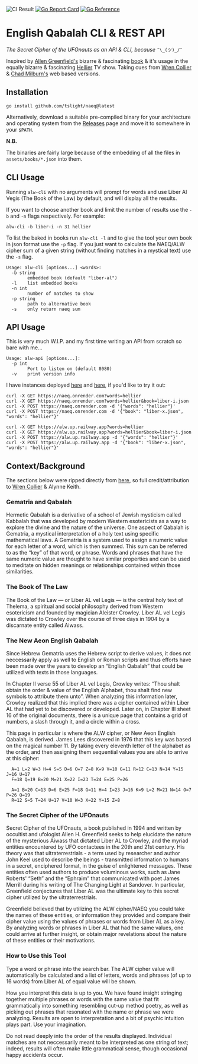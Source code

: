  ![CI Result](https://github.com/tslight/naeq/actions/workflows/build.yml/badge.svg?event=push) [![Go Report Card](https://goreportcard.com/badge/github.com/tslight/naeq)](https://goreportcard.com/report/github.com/tslight/naeq) [![Go Reference](https://pkg.go.dev/badge/github.com/tslight/naeq.svg)](https://pkg.go.dev/github.com/tslight/naeq)
# English Qabalah CLI & REST API

*The Secret Cipher of the UFOnauts as an API & CLI, because* `¯\_(ツ)_/¯`

Inspired by [Allen
Greenfield's](https://en.wikipedia.org/wiki/Allen_H._Greenfield) bizarre &
fascinating
[book](https://www.amazon.co.uk/Complete-SECRET-CIPHER-UfOnauts/dp/171864535X)
& it's usage in the equally bizarre & fascinating
[Hellier](https://www.hellier.tv/) TV show. Taking cues from [Wren
Collier](https://www.naeq.io/) & [Chad Milburn's](http://www.naequery.com/) web
based versions.

## Installation

``` shell
go install github.com/tslight/naeq@latest
```

Alternatively, download a suitable pre-compiled binary for your architecture
and operating system from the
[Releases](https://github.com/tslight/naeq/releases) page and move it to
somewhere in your `$PATH`.

**N.B.**

The binaries are fairly large because of the embedding of all the files in
`assets/books/*.json` into them.

## CLI Usage

Running `alw-cli` with no arguments will prompt for words and use Liber Al
Vegis (The Book of the Law) by default, and will display all the results.

If you want to choose another book and limit the number of results use the `-b`
and `-n` flags respectively. For example:

``` shell
alw-cli -b liber-i -n 31 hellier
```

To list the baked in books run `alw-cli -l` and to give the tool your own book
in json format use the `-p` flag. If you just want to calculate the NAEQ/ALW
cipher sum of a given string (without finding matches in a mystical text) use
the `-s` flag.

``` text
Usage: alw-cli [options...] <words>:
  -b string
        embedded book (default "liber-al")
  -l    list embedded books
  -n int
        number of matches to show
  -p string
        path to alternative book
  -s    only return naeq sum
```

## API Usage

This is very much W.I.P. and my first time writing an API from scratch so bare
with me...

``` text
Usage: alw-api [options...]:
  -p int
        Port to listen on (default 8080)
  -v    print version info
```

I have instances deployed [here](https://naeq.onrender.com) and
[here](https://alw.up.railway.app/), if you'd like to try it out:

``` shell
curl -X GET https://naeq.onrender.com?words=hellier
curl -X GET https://naeq.onrender.com?words=hellier&book=liber-i.json
curl -X POST https://naeq.onrender.com -d '{"words": "hellier"}'
curl -X POST https://naeq.onrender.com -d '{"book": "liber-x.json", "words": "hellier"}'
```

``` shell
curl -X GET https://alw.up.railway.app?words=hellier
curl -X GET https://alw.up.railway.app?words=hellier&book=liber-i.json
curl -X POST https://alw.up.railway.app -d '{"words": "hellier"}'
curl -X POST https://alw.up.railway.app -d '{"book": "liber-x.json", "words": "hellier"}'
```

## Context/Background

The sections below were ripped directly from [here](https://www.naeq.io/about),
so full credit/attribution to [Wren Collier](https://liminalroom.com/) & Alynne
Keith.

### Gematria and Qabalah

Hermetic Qabalah is a derivative of a school of Jewish mysticism called
Kabbalah that was developed by modern Western esotericists as a way to explore
the divine and the nature of the universe. One aspect of Qabalah is Gematria, a
mystical interpretation of a holy text using specific mathematical laws. A
Gematria is a system used to assign a numeric value for each letter of a word,
which is then summed. This sum can be referred to as the “key” of that word, or
phrase. Words and phrases that have the same numeric value are thought to have
similar properties and can be used to meditate on hidden meanings or
relationships contained within those similarities.

### The Book of The Law

The Book of the Law — or Liber AL vel Legis — is the central holy text of
Thelema, a spiritual and social philosophy derived from Western esotericism and
founded by magician Aleister Crowley. Liber AL vel Legis was dictated to
Crowley over the course of three days in 1904 by a discarnate entity called
Aiwass.

### The New Aeon English Qabalah

Since Hebrew Gematria uses the Hebrew script to derive values, it does not
neccessarily apply as well to English or Roman scripts and thus efforts have
been made over the years to develop an “English Qabalah” that could be utilized
with texts in those languages.

In Chapter II verse 55 of Liber AL vel Legis, Crowley writes: “Thou shalt
obtain the order & value of the English Alphabet, thou shalt find new symbols
to attribute them unto”. When analyzing this information later, Crowley
realized that this implied there was a cipher contained within Liber AL that
had yet to be discovered or developed. Later on, in Chapter III sheet 16 of the
original documents, there is a unique page that contains a grid of numbers, a
slash through it, and a circle within a cross.

This page in particular is where the ALW cipher, or New Aeon English Qabalah,
is derived. James Lees discovered in 1976 that this key was based on the
magical number 11. By taking every eleventh letter of the alphabet as the
order, and then assigning them sequential values you are able to arrive at this
cipher:

``` text
  A=1 L=2 W=3 H=4 S=5 D=6 O=7 Z=8 K=9 V=10 G=11 R=12 C=13 N=14 Y=15 J=16 U=17
  F=18 Q=19 B=20 M=21 X=22 I=23 T=24 E=25 P=26
```

``` text
  A=1 B=20 C=13 D=6 E=25 F=18 G=11 H=4 I=23 J=16 K=9 L=2 M=21 N=14 O=7 P=26 Q=19
  R=12 S=5 T=24 U=17 V=10 W=3 X=22 Y=15 Z=8
```

### The Secret Cipher of the UFOnauts

Secret Cipher of the UFOnauts, a book published in 1994 and written by
occultist and ufologist Allen H. Greenfield seeks to help elucidate the nature
of the mysterious Aiwass that dictated Liber AL to Crowley, and the myriad
entities encountered by UFO contactees in the 20th and 21st century. His theory
was that ultraterrestrials - a term used by researcher and author John Keel
used to describe the beings - transmitted information to humans in a secret,
enciphered format, in the guise of enlightened messages. These entities often
used authors to produce voluminous works, such as Jane Roberts' “Seth” and the
“Ephraim” that communicated with poet James Merrill during his writing of The
Changing Light at Sandover. In particular, Greenfield conjectures that Liber AL
was the ultimate key to this secret cipher utilized by the ultraterrestrials.

Greenfield believed that by utilizing the ALW cipher/NAEQ you could take the
names of these entities, or information they provided and compare their cipher
value using the values of phrases or words from Liber AL as a key. By analyzing
words or phrases in Liber AL that had the same values, one could arrive at
further insight, or obtain major revelations about the nature of these entities
or their motivations.

### How to Use this Tool

Type a word or phrase into the search bar. The ALW cipher value will
automatically be calculated and a list of letters, words and phrases (of up to
16 words) from Liber AL of equal value will be shown.

How you interpret this data is up to you. We have found insight stringing
together multiple phrases or words with the same value that fit grammatically
into something resembling cut-up method poetry, as well as picking out phrases
that resonated with the name or phrase we were analyzing. Results are open to
interpretation and a bit of psychic intuition plays part. Use your imagination.

Do not read deeply into the order of the results displayed. Individual matches
are not neccessarily meant to be interpreted as one string of text; indeed,
results will often make little grammatical sense, though occasional happy
accidents occur.
